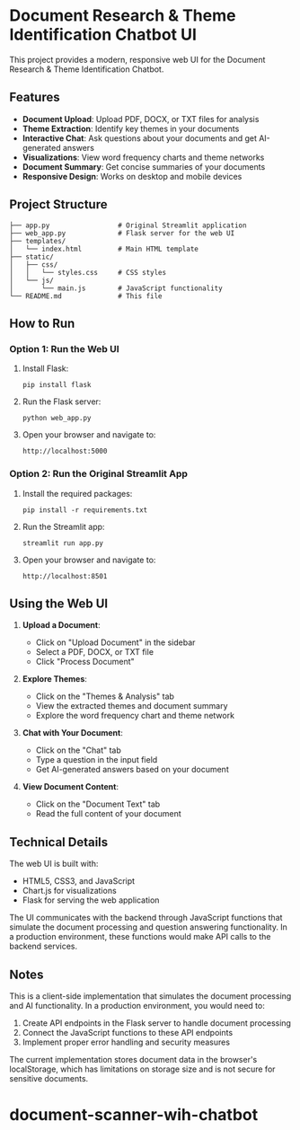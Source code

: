 # Document Research & Theme Identification Chatbot UI

This project provides a modern, responsive web UI for the Document Research & Theme Identification Chatbot.

## Features

- **Document Upload**: Upload PDF, DOCX, or TXT files for analysis
- **Theme Extraction**: Identify key themes in your documents
- **Interactive Chat**: Ask questions about your documents and get AI-generated answers
- **Visualizations**: View word frequency charts and theme networks
- **Document Summary**: Get concise summaries of your documents
- **Responsive Design**: Works on desktop and mobile devices

## Project Structure

```
├── app.py                 # Original Streamlit application
├── web_app.py             # Flask server for the web UI
├── templates/
│   └── index.html         # Main HTML template
├── static/
│   ├── css/
│   │   └── styles.css     # CSS styles
│   └── js/
│       └── main.js        # JavaScript functionality
└── README.md              # This file
```

## How to Run

### Option 1: Run the Web UI

1. Install Flask:
   ```
   pip install flask
   ```

2. Run the Flask server:
   ```
   python web_app.py
   ```

3. Open your browser and navigate to:
   ```
   http://localhost:5000
   ```

### Option 2: Run the Original Streamlit App

1. Install the required packages:
   ```
   pip install -r requirements.txt
   ```

2. Run the Streamlit app:
   ```
   streamlit run app.py
   ```

3. Open your browser and navigate to:
   ```
   http://localhost:8501
   ```

## Using the Web UI

1. **Upload a Document**:
   - Click on "Upload Document" in the sidebar
   - Select a PDF, DOCX, or TXT file
   - Click "Process Document"

2. **Explore Themes**:
   - Click on the "Themes & Analysis" tab
   - View the extracted themes and document summary
   - Explore the word frequency chart and theme network

3. **Chat with Your Document**:
   - Click on the "Chat" tab
   - Type a question in the input field
   - Get AI-generated answers based on your document

4. **View Document Content**:
   - Click on the "Document Text" tab
   - Read the full content of your document

## Technical Details

The web UI is built with:
- HTML5, CSS3, and JavaScript
- Chart.js for visualizations
- Flask for serving the web application

The UI communicates with the backend through JavaScript functions that simulate the document processing and question answering functionality. In a production environment, these functions would make API calls to the backend services.

## Notes

This is a client-side implementation that simulates the document processing and AI functionality. In a production environment, you would need to:

1. Create API endpoints in the Flask server to handle document processing
2. Connect the JavaScript functions to these API endpoints
3. Implement proper error handling and security measures

The current implementation stores document data in the browser's localStorage, which has limitations on storage size and is not secure for sensitive documents.
# document-scanner-wih-chatbot
